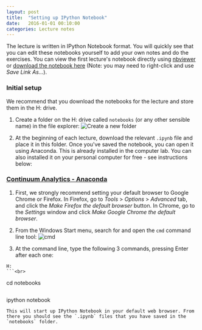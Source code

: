 ```yaml
---
layout: post
title:  "Setting up IPython Notebook" 
date:   2016-01-01 00:10:00
categories: Lecture notes
---
```


The lecture is written in IPython Notebook format. You will quickly see that you can edit these notebooks yourself to add your own notes and do the exercises. You can view the first lecture's notebook directly using
[nbviewer](http://nbviewer.ipython.org/github/ggorman/Numerical-methods-1/blob/master/notebook/Numerical-methods-1.ipynb) or [download the notebook here](http://raw.githubusercontent.com/ggorman/Numerical-methods-1/master/notebook/Numerical-methods-1.ipynb) (Note: you may need to right-click and use *Save Link As...*).

### Initial setup
We recommend that you download the notebooks for the lecture and store them in the H: drive. 

1. Create a folder on the H: drive called `notebooks` (or any other sensible name) in the file explorer:
![Create a new folder](https://raw.githubusercontent.com/ggorman/Numerical-methods-1/gh-pages/images/new_folder_on_h_drive.jpg "Create a new folder called 'notebooks' on your H: drive.")

2. At the beginning of each lecture, download the relevant `.ipynb` file and place it in this folder. Once you've saved the notebook, you can open it using Anaconda.
This is already installed in the computer lab. You can also installed it on your personal computer for free - see instructions below:

### [Continuum Analytics - Anaconda](https://store.continuum.io/cshop/anaconda/)
1. First, we strongly recommend setting your default browser to Google Chrome or Firefox. In Firefox, go to *Tools* > *Options* > *Advanced* tab, and click the *Make Firefox the default browser* button. In Chrome, go to the *Settings* window and click *Make Google Chrome the default browser*.

2. From the Windows Start menu, search for and open the `cmd` command line tool:
![cmd](https://raw.githubusercontent.com/ggorman/Introduction-to-programming-for-geoscientists/gh-pages/images/cmd_menu_item.jpg "The cmd command line tool.")

3. At the command line, type the following 3 commands, pressing Enter after each one:<br>
```
H:
```<br>
```
cd notebooks
```<br>
```
ipython notebook
```<br>
This will start up IPython Notebook in your default web browser. From there you should see the `.ipynb` files that you have saved in the `notebooks` folder.


